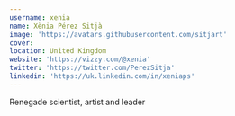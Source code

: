 ```yaml
---
username: xenia
name: Xènia Pérez Sitjà
image: 'https://avatars.githubusercontent.com/sitjart'
cover:
location: United Kingdom
website: 'https://vizzy.com/@xenia'
twitter: 'https://twitter.com/PerezSitja'
linkedin: 'https://uk.linkedin.com/in/xeniaps'
---
```

Renegade scientist, artist and leader
